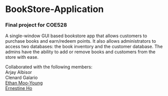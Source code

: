 # BookStore-Application  

### Final project for COE528    

A single-window GUI based bookstore app that allows customers to purchase books and earn/redeem points. It also allows administrators to access two databases: the book inventory and the customer database. The admins have the ability to add or remove books and customers from the store with ease.

Collaborated with the following members:  
Arjay Albisor  
Clenard Galario  
[Ethan Moo-Young](https://github.com/e22my)  
[Ernestine Ho](https://github.com/eho1202)
